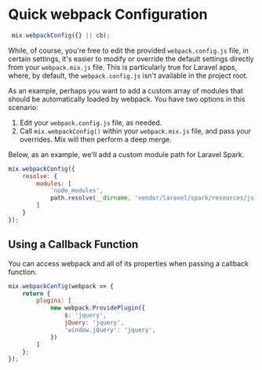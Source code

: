 # Quick webpack Configuration

```js
 mix.webpackConfig({} || cb);
```

While, of course, you're free to edit the provided `webpack.config.js` file, in certain settings, it's easier to modify or override the default settings directly from your `webpack.mix.js` file. This is particularly true for Laravel apps, where, by default, the `webpack.config.js` isn't available in the project root.

As an example, perhaps you want to add a custom array of modules that should be automatically loaded by webpack. You have two options in this scenario:

1. Edit your `webpack.config.js` file, as needed.
2. Call `mix.webpackConfig()` within your `webpack.mix.js` file, and pass your overrides. Mix will then perform a deep merge.

Below, as an example, we'll add a custom module path for Laravel Spark.

```js
mix.webpackConfig({
    resolve: {
        modules: [
            'node_modules',
            path.resolve(__dirname, 'vendor/laravel/spark/resources/js')
        ]
    }
});
```

## Using a Callback Function

You can access webpack and all of its properties when passing a callback function.

```js
mix.webpackConfig(webpack => {
    return {
        plugins: [
            new webpack.ProvidePlugin({
                $: 'jquery',
                jQuery: 'jquery', 
                'window.jQuery': 'jquery',
            })
        ]
    };
});
```
